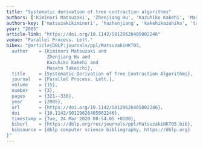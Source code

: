 ```yaml
---
title: "Systematic derivation of tree contraction algorithms"
authors: ['Kiminori Matsuzaki', 'Zhenjiang Hu', 'Kazuhiko Kakehi', 'Masato Takeichi']
authors-key: ['matsuzakikiminori', 'huzhenjiang', 'kakehikazuhiko', 'takeichimasato']
year: "2005"
article-link: "https://doi.org/10.1142/S0129626405002246"
venue: "Parallel Process. Lett."
bibex: "@article{DBLP:journals/ppl/MatsuzakiHKT05,
  author    = {Kiminori Matsuzaki and
               Zhenjiang Hu and
               Kazuhiko Kakehi and
               Masato Takeichi},
  title     = {Systematic Derivation of Tree Contraction Algorithms},
  journal   = {Parallel Process. Lett.},
  volume    = {15},
  number    = {3},
  pages     = {321--336},
  year      = {2005},
  url       = {https://doi.org/10.1142/S0129626405002246},
  doi       = {10.1142/S0129626405002246},
  timestamp = {Tue, 24 Mar 2020 08:54:05 +0100},
  biburl    = {https://dblp.org/rec/journals/ppl/MatsuzakiHKT05.bib},
  bibsource = {dblp computer science bibliography, https://dblp.org}
}"
---
```

